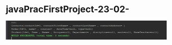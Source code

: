 # javaPracFirstProject-23-02-

![](https://github.com/Stas-dev/javaPracFirstProject-23-02-/blob/main/src/img/Output.png)